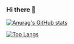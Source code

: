 ### Hi there 👋

<!--
**eddapp/eddapp** is a ✨ _special_ ✨ repository because its `README.md` (this file) appears on your GitHub profile.

Here are some ideas to get you started:

- 🔭 I’m currently working on ...
- 🌱 I’m currently learning ...
- 👯 I’m looking to collaborate on ...
- 🤔 I’m looking for help with ...
- 💬 Ask me about ...
- 📫 How to reach me: ...
- 😄 Pronouns: ...
- ⚡ Fun fact: ...
-->


[![Anurag's GitHub stats](https://github-readme-stats.vercel.app/api?username=eddapp&show_icons=true&theme=tokyonight)](https://github.com/eddapp/eddapp)



[![Top Langs](https://github-readme-stats.vercel.app/api/top-langs/?username=eddapp&&show_icons=true&theme=tokyonight)](https://github.com/eddapp/eddapp)
